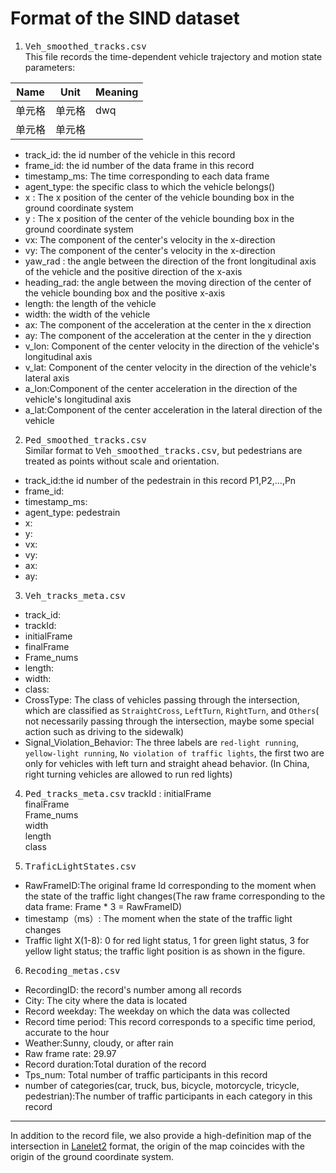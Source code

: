 # Format of the SIND dataset


1. <kbd>Veh_smoothed_tracks.csv</kbd>  
This file records the time-dependent vehicle trajectory and motion state parameters:

|  Name   | Unit  |   Meaning    |
|  ----  | ----  | ----  |
| 单元格  | 单元格 | dwq
| 单元格  | 单元格 |

- track_id: the id number of the vehicle in this record	
- frame_id:	the id number of the data frame in this record
- timestamp_ms:	The time corresponding to each data frame
- agent_type: the specific class to which the vehicle belongs()	
- x	: The x position of the center of the vehicle bounding box in the ground coordinate system
- y	: The x position of the center of the vehicle bounding box in the ground coordinate system
- vx: The component of the center's velocity in the x-direction	
- vy: The component of the center's velocity in the x-direction	
- yaw_rad : the angle between the direction of the front longitudinal axis of the vehicle and the positive direction of the x-axis	
- heading_rad: the angle between the moving direction of the center of the vehicle bounding box and the positive x-axis	
- length: the length of the vehicle	
- width: the width of the vehicle	
- ax: The component of the acceleration at the center in the x direction	
- ay: The component of the acceleration at the center in the y direction	
- v_lon: Component of the center velocity in the direction of the vehicle's longitudinal axis
- v_lat: Component of the center velocity in the direction of the vehicle's lateral axis
- a_lon:Component of the center acceleration in the direction of the vehicle's longitudinal axis
- a_lat:Component of the center acceleration in the lateral direction of the vehicle

2. <kbd>Ped_smoothed_tracks.csv</kbd>  
Similar format to <kbd>Veh_smoothed_tracks.csv</kbd>, but pedestrians are treated as points without scale and orientation.
- track_id:the id number of the pedestrain in this record		P1,P2,...,Pn
- frame_id:	
- timestamp_ms:	
- agent_type: pedestrain	
- x:	
- y:	
- vx:	
- vy:	
- ax:	
- ay:

3. <kbd>Veh_tracks_meta.csv</kbd> 
- track_id: 
- trackId:	
- initialFrame	
- finalFrame	
- Frame_nums
- length:	
- width:		
- class: 	
- CrossType: The class of vehicles passing through the intersection, which are classified as `StraightCross`, `LeftTurn`, `RightTurn`, and `Others`( not necessarily passing through the intersection, maybe some special action such as driving to the sidewalk)	
- Signal_Violation_Behavior: The three labels are `red-light running`, `yellow-light running`, `No violation of traffic lights`, the first two are only for vehicles with left turn and straight ahead behavior. (In China, right turning vehicles are allowed to run red lights)
 



4. <kbd>Ped_tracks_meta.csv</kbd>
trackId	:
initialFrame	
finalFrame	
Frame_nums	
width	
length	
class	


5. <kbd>TraficLightStates.csv</kbd>
- RawFrameID:The original frame Id corresponding to the moment when the state of the traffic light changes(The raw frame corresponding to the data frame: Frame * 3 = RawFrameID)	
- timestamp（ms）:	The moment when the state of the traffic light changes
- Traffic light X(1-8): 0 for red light status, 1 for green light status, 3 for yellow light status; the traffic light position is as shown in the figure.


6. <kbd>Recoding_metas.csv</kbd>
- RecordingID: the record's number among all records	
- City: The city where the data is located	
- Record weekday: The weekday on which the data was collected	
- Record time period: This record corresponds to a specific time period, accurate to the hour	
- Weather:Sunny, cloudy, or after rain	
- Raw frame rate: 29.97 	
- Record duration:Total duration of the record 	
- Tps_num: Total number of traffic participants in this record 	
- number of categories(car, truck, bus, bicycle, motorcycle, tricycle, pedestrian):The number of traffic participants in each category in this record
***
In addition to the record file, we also provide a high-definition map of the intersection in [Lanelet2](https://github.com/fzi-forschungszentrum-informatik/Lanelet2) format, the origin of the map coincides with the origin of the ground coordinate system.
